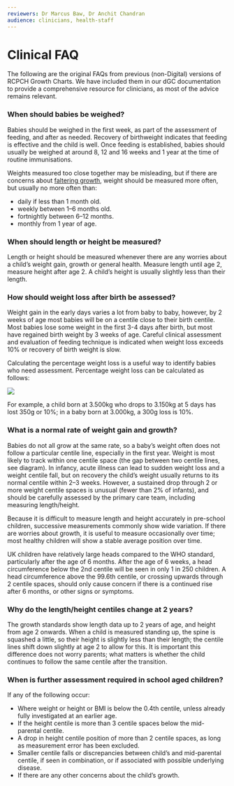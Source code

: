 ```yaml
---
reviewers: Dr Marcus Baw, Dr Anchit Chandran
audience: clinicians, health-staff
---
```


# Clinical FAQ

The following are the original FAQs from previous (non-Digital) versions of RCPCH Growth Charts. We have included them in our dGC documentation to provide a comprehensive resource for clinicians, as most of the advice remains relevant.

### When should babies be weighed?

Babies should be weighed in the first week, as part of the assessment of feeding, and after as needed. Recovery of birthweight indicates that feeding is effective and the child is well. Once feeding is established, babies should usually be weighed at around 8, 12 and 16 weeks and 1 year at the time of routine immunisations.

Weights measured too close together may be misleading, but if there are concerns about [faltering growth](https://pathways.nice.org.uk/pathways/faltering-growth#content=view-node%3Anodes-monitoring), weight should be measured more often, but usually no more often than:

- daily if less than 1 month old.
- weekly between 1–6 months old.
- fortnightly between 6–12 months.
- monthly from 1 year of age.

### When should length or height be measured?

Length or height should be measured whenever there are any worries about a child’s weight gain, growth or general health. Measure length until age 2, measure height after age 2.  A child’s height is usually slightly less than their length.

### How should weight loss after birth be assessed?

Weight gain in the early days varies a lot from baby to baby, however, by 2 weeks of age most babies will be on a centile close to their birth centile. Most babies lose some weight in the first 3-4 days after birth, but most have regained birth weight by 3 weeks of age. Careful clinical assessment and evaluation of feeding technique is indicated when weight loss exceeds 10% or recovery of birth weight is slow.

Calculating the percentage weight loss is a useful way to identify babies who need assessment.
Percentage weight loss can be calculated as follows:

<div class="latex">
<img src="https://latex.codecogs.com/svg.image?Percentage\;Weight\;loss = \frac{Birth\;weight - Current\;weight}{Birth\;weight} \times 100" />
</div>

For example, a child born at 3.500kg who drops to 3.150kg at 5 days has lost 350g or 10%; in a baby born at 3.000kg, a 300g loss is 10%.

### What is a normal rate of weight gain and growth?

Babies do not all grow at the same rate, so a baby’s weight often does not follow a particular centile line, especially in the first year. Weight is most likely to track within one centile space (the gap between two centile lines, see diagram). In infancy, acute illness can lead to sudden weight loss and a weight centile fall, but on recovery the child’s weight usually returns to its normal centile within 2–3 weeks. However, a sustained drop through 2 or more weight centile spaces is unusual (fewer than 2% of infants), and should be carefully assessed by the primary care team, including measuring length/height.

Because it is difficult to measure length and height accurately in pre-school children, successive measurements commonly show wide variation. If there are worries about growth, it is useful to measure occasionally over time; most healthy children will show a stable average position over time.

UK children have relatively large heads compared to the WHO standard, particularly after the age of 6 months. After the age of 6 weeks, a head circumference below the 2nd centile will be seen in only 1 in 250 children. A head circumference above the 99.6th centile, or crossing upwards through 2 centile spaces, should only cause concern if there is a continued rise after 6 months, or other signs or symptoms.

### Why do the length/height centiles change at 2 years?

The growth standards show length data up to 2 years of age, and height from age 2 onwards. When a child is measured standing up, the spine is squashed a little, so their height is slightly less than their length; the centile lines shift down slightly at age 2 to allow for this. It is important this difference does not worry parents; what matters is whether the child continues to follow the same centile after the transition.

### When is further assessment required in school aged children?

If any of the following occur:

- Where weight or height or BMI is below the 0.4th centile, unless already fully investigated at an earlier age.
- If the height centile is more than 3 centile spaces below the mid-parental centile.
- A drop in height centile position of more than 2 centile spaces, as long as measurement error has been excluded.
- Smaller centile falls or discrepancies between child’s and mid-parental centile, if seen in combination, or if associated with possible underlying disease.
- If there are any other concerns about the child’s growth.
